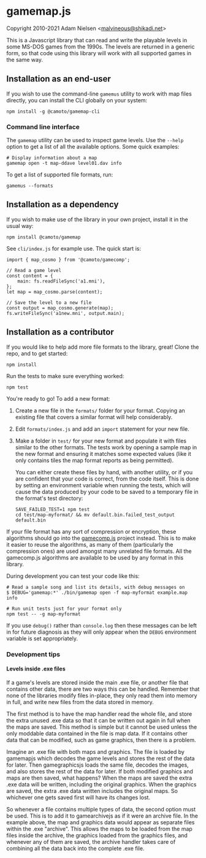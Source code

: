 # gamemap.js
Copyright 2010-2021 Adam Nielsen <<malvineous@shikadi.net>>  

This is a Javascript library that can read and write the playable levels in
some MS-DOS games from the 1990s.  The levels are returned in a generic form,
so that code using this library will work with all supported games in the same
way.

## Installation as an end-user

If you wish to use the command-line `gamemus` utility to work with map files
directly, you can install the CLI globally on your system:

    npm install -g @camoto/gamemap-cli

### Command line interface

The `gamemap` utility can be used to inspect game levels.  Use the `--help`
option to get a list of all the available options.  Some quick examples:

    # Display information about a map
    gamemap open -t map-ddave level01.dav info

To get a list of supported file formats, run:

    gamemus --formats

## Installation as a dependency

If you wish to make use of the library in your own project, install it in the
usual way:

    npm install @camoto/gamemap

See `cli/index.js` for example use.  The quick start is:

    import { map_cosmo } from '@camoto/gamecomp';
    
    // Read a game level
    const content = {
        main: fs.readFileSync('a1.mni'),
    };
    let map = map_cosmo.parse(content);
    
    // Save the level to a new file
    const output = map_cosmo.generate(map);
    fs.writeFileSync('a1new.mni', output.main);

## Installation as a contributor

If you would like to help add more file formats to the library, great!  Clone
the repo, and to get started:

    npm install

Run the tests to make sure everything worked:

    npm test

You're ready to go!  To add a new format:

 1. Create a new file in the `formats/` folder for your format.
    Copying an existing file that covers a similar format will help
    considerably.

 2. Edit `formats/index.js` and add an `import` statement for your new file.

 3. Make a folder in `test/` for your new format and populate it with
    files similar to the other formats.  The tests work by opening a sample
    map in the new format and ensuring it matches some expected values (like it
    only contains tiles the map format reports as being permitted).
    
    You can either create these files by hand, with another utility, or if you
    are confident that your code is correct, from the code itself.  This is done
    by setting an environment variable when running the tests, which will cause
    the data produced by your code to be saved to a temporary file in the
    format's test directory:
    
        SAVE_FAILED_TEST=1 npm test
        cd test/map-myformat/ && mv default.bin.failed_test_output default.bin

If your file format has any sort of compression or encryption, these algorithms
should go into the [gamecomp.js](https://github.com/Malvineous/gamecompjs)
project instead.  This is to make it easier to reuse the algorithms, as many of
them (particularly the compression ones) are used amongst many unrelated file
formats.  All the gamecomp.js algorithms are available to be used by any format
in this library.

During development you can test your code like this:

    # Read a sample song and list its details, with debug messages on
    $ DEBUG='gamemap:*' ./bin/gamemap open -f map-myformat example.map info

    # Run unit tests just for your format only
    npm test -- -g map-myformat

If you use `debug()` rather than `console.log` then these messages can be left
in for future diagnosis as they will only appear when the `DEBUG` environment
variable is set appropriately.

### Development tips

#### Levels inside .exe files

If a game's levels are stored inside the main .exe file, or another file that
contains other data, there are two ways this can be handled.  Remember that none
of the libraries modify files in-place, they only read them into memory in full,
and write new files from the data stored in memory.

The first method is to have the map handler read the whole file, and store the
extra unused .exe data so that it can be written out again in full when the maps
are saved.  This method is simple but it cannot be used unless the only moddable
data contained in the file is map data.  If it contains other data that can be
modified, such as game graphics, then there is a problem.

Imagine an .exe file with both maps and graphics.  The file is loaded by
gamemapjs which decodes the game levels and stores the rest of the data for
later.  Then gamegraphicsjs loads the same file, decodes the images, and also
stores the rest of the data for later.  If both modified graphics and maps are
then saved, what happens?  When the maps are saved the extra .exe data will be
written, including the original graphics.  When the graphics are saved, the
extra .exe data written includes the original maps.  So whichever one gets saved
first will have its changes lost.

So whenever a file contains multiple types of data, the second option must be
used.  This is to add it to gamearchivejs as if it were an archive file.  In the
example above, the map and graphics data would appear as separate files within
the .exe "archive".  This allows the maps to be loaded from the map files inside
the archive, the graphics loaded from the graphics files, and whenever any of
them are saved, the archive handler takes care of combining all the data back
into the complete .exe file.
